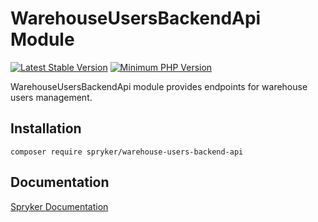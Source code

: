 # WarehouseUsersBackendApi Module
[![Latest Stable Version](https://poser.pugx.org/spryker/warehouse-users-backend-api/v/stable.svg)](https://packagist.org/packages/spryker/warehouse-users-backend-api)
[![Minimum PHP Version](https://img.shields.io/badge/php-%3E%3D%208.0-8892BF.svg)](https://php.net/)

WarehouseUsersBackendApi module provides endpoints for warehouse users management.

## Installation

```
composer require spryker/warehouse-users-backend-api
```

## Documentation

[Spryker Documentation](https://docs.spryker.com)
